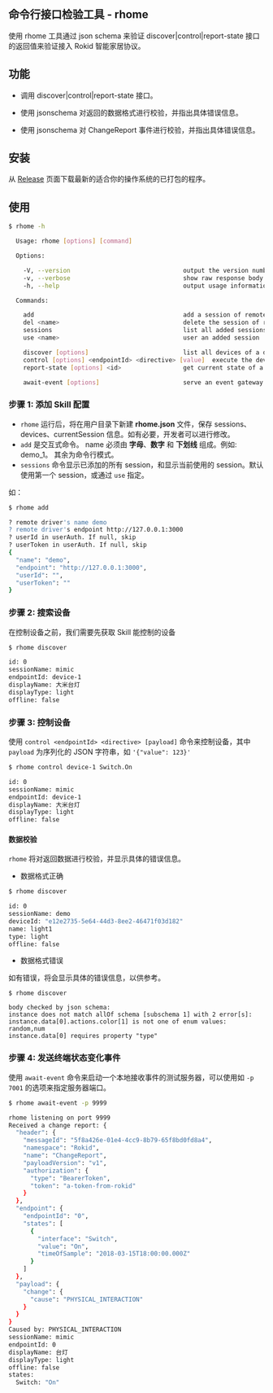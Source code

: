 ## 命令行接口检验工具 - rhome

使用 rhome 工具通过 json schema 来验证 discover|control|report-state 接口的返回值来验证接入 Rokid 智能家居协议。

## 功能

- 调用 discover|control|report-state 接口。

- 使用 jsonschema 对返回的数据格式进行校验，并指出具体错误信息。

- 使用 jsonschema 对 ChangeReport 事件进行校验，并指出具体错误信息。

## 安装

从 [Release](https://github.com/Rokid/rokid-homebase-cli/releases) 页面下载最新的适合你的操作系统的已打包的程序。

## 使用

```bash
$ rhome -h

  Usage: rhome [options] [command]

  Options:

    -V, --version                               output the version number
    -v, --verbose                               show raw response body
    -h, --help                                  output usage information

  Commands:

    add                                         add a session of remote driver
    del <name>                                  delete the session of remote driver
    sessions                                    list all added sessions
    use <name>                                  user an added session

    discover [options]                          list all devices of a driver
    control [options] <endpointId> <directive> [value]  execute the device<id> with target action(e.g `Media.TVChannel.Set '{ "tvChannel": { "code": "123" } }'`)
    report-state [options] <id>                 get current state of a driver

    await-event [options]                       serve an event gateway to await change reports
```


### 步骤 1: 添加 Skill 配置

* `rhome` 运行后，将在用户目录下新建 **rhome.json** 文件，保存 sessions、devices、currentSession 信息。如有必要，开发者可以进行修改。
* `add` 是交互式命令。 name 必须由 **字母**、**数字** 和 **下划线** 组成。例如: demo_1。 其余为命令行模式。
* `sessions` 命令显示已添加的所有 session，和显示当前使用的 session。默认使用第一个 session，或通过 `use` 指定。


如：
```bash
$ rhome add

? remote driver's name demo
? remote driver's endpoint http://127.0.0.1:3000
? userId in userAuth. If null, skip
? userToken in userAuth. If null, skip
{
  "name": "demo",
  "endpoint": "http://127.0.0.1:3000",
  "userId": "",
  "userToken": ""
}
```

### 步骤 2: 搜索设备

在控制设备之前，我们需要先获取 Skill 能控制的设备

```bash
$ rhome discover

id: 0
sessionName: mimic
endpointId: device-1
displayName: 大米台灯
displayType: light
offline: false

```

### 步骤 3: 控制设备

使用 `control <endpointId> <directive> [payload]` 命令来控制设备，其中 `payload` 为序列化的 JSON 字符串，如 `'{"value": 123}'`

```bash
$ rhome control device-1 Switch.On

id: 0
sessionName: mimic
endpointId: device-1
displayName: 大米台灯
displayType: light
offline: false

```

#### 数据校验

`rhome` 将对返回数据进行校验，并显示具体的错误信息。

* 数据格式正确

```bash
$ rhome discover

id: 0
sessionName: demo
deviceId: "e12e2735-5e64-44d3-8ee2-46471f03d182"
name: light1
type: light
offline: false
```

* 数据格式错误

如有错误，将会显示具体的错误信息，以供参考。

```
$ rhome discover

body checked by json schema:
instance does not match allOf schema [subschema 1] with 2 error[s]:
instance.data[0].actions.color[1] is not one of enum values: random,num
instance.data[0] requires property "type"
```

### 步骤 4: 发送终端状态变化事件

使用 `await-event` 命令来启动一个本地接收事件的测试服务器，可以使用如 `-p 7001` 的选项来指定服务器端口。

```bash
$ rhome await-event -p 9999

rhome listening on port 9999
Received a change report: {
  "header": {
    "messageId": "5f8a426e-01e4-4cc9-8b79-65f8bd0fd8a4",
    "namespace": "Rokid",
    "name": "ChangeReport",
    "payloadVersion": "v1",
    "authorization": {
      "type": "BearerToken",
      "token": "a-token-from-rokid"
    }
  },
  "endpoint": {
    "endpointId": "0",
    "states": [
      {
        "interface": "Switch",
        "value": "On",
        "timeOfSample": "2018-03-15T18:00:00.000Z"
      }
    ]
  },
  "payload": {
    "change": {
      "cause": "PHYSICAL_INTERACTION"
    }
  }
}
Caused by: PHYSICAL_INTERACTION
sessionName: mimic
endpointId: 0
displayName: 台灯
displayType: light
offline: false
states:
  Switch: "On"
```
